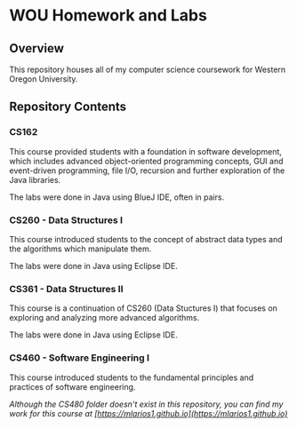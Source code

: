 # WOU Homework and Labs

## Overview
This repository houses all of my computer science coursework for Western Oregon University.

## Repository Contents

### CS162
This course provided students with a foundation in software development, which includes advanced object-oriented programming concepts, GUI and event-driven programming, file I/O, recursion and further exploration of the Java libraries.

The labs were done in Java using BlueJ IDE, often in pairs.

### CS260 - Data Structures I
This course introduced students to the concept of abstract data types and the algorithms which manipulate them.

The labs were done in Java using Eclipse IDE.

### CS361 - Data Structures II
This course is a continuation of CS260 (Data Stuctures I) that focuses on exploring and analyzing more advanced algorithms.

The labs were done in Java using Eclipse IDE.

### CS460 - Software Engineering I
This course introduced students to the fundamental principles and practices of software engineering.

_Although the CS480 folder doesn't exist in this repository, you can find my work for this course at [https://mlarios1.github.io](https://mlarios1.github.io)_